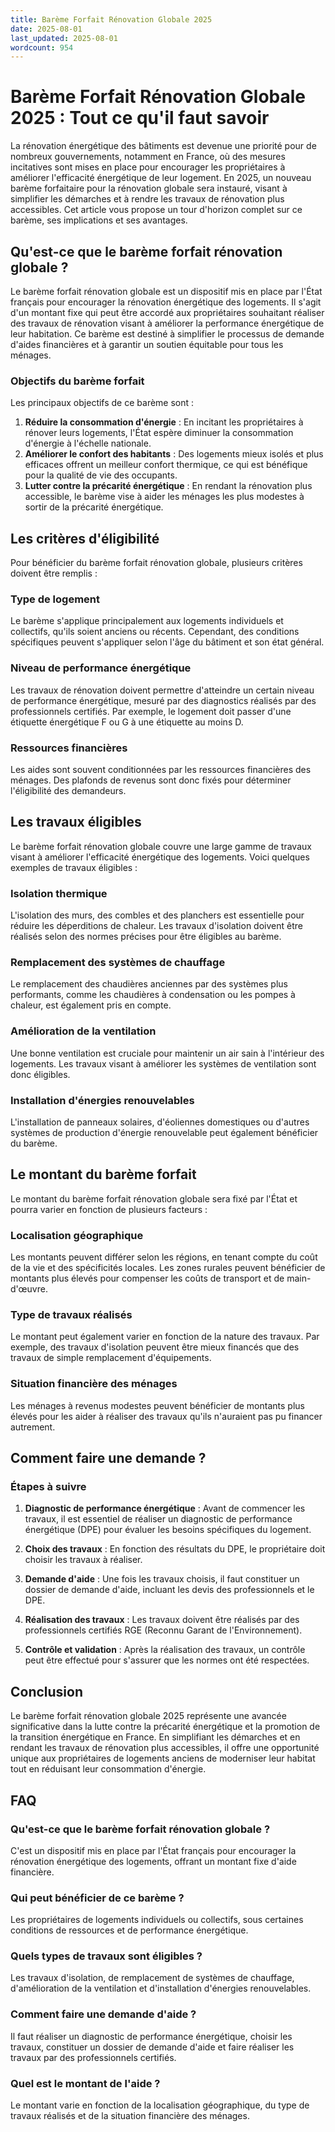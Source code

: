 ```yaml
---
title: Barème Forfait Rénovation Globale 2025
date: 2025-08-01
last_updated: 2025-08-01
wordcount: 954
---
```


# Barème Forfait Rénovation Globale 2025 : Tout ce qu'il faut savoir

La rénovation énergétique des bâtiments est devenue une priorité pour de nombreux gouvernements, notamment en France, où des mesures incitatives sont mises en place pour encourager les propriétaires à améliorer l'efficacité énergétique de leur logement. En 2025, un nouveau barème forfaitaire pour la rénovation globale sera instauré, visant à simplifier les démarches et à rendre les travaux de rénovation plus accessibles. Cet article vous propose un tour d'horizon complet sur ce barème, ses implications et ses avantages.

## Qu'est-ce que le barème forfait rénovation globale ?

Le barème forfait rénovation globale est un dispositif mis en place par l'État français pour encourager la rénovation énergétique des logements. Il s'agit d'un montant fixe qui peut être accordé aux propriétaires souhaitant réaliser des travaux de rénovation visant à améliorer la performance énergétique de leur habitation. Ce barème est destiné à simplifier le processus de demande d'aides financières et à garantir un soutien équitable pour tous les ménages.

### Objectifs du barème forfait

Les principaux objectifs de ce barème sont :

1. **Réduire la consommation d'énergie** : En incitant les propriétaires à rénover leurs logements, l'État espère diminuer la consommation d'énergie à l'échelle nationale.
2. **Améliorer le confort des habitants** : Des logements mieux isolés et plus efficaces offrent un meilleur confort thermique, ce qui est bénéfique pour la qualité de vie des occupants.
3. **Lutter contre la précarité énergétique** : En rendant la rénovation plus accessible, le barème vise à aider les ménages les plus modestes à sortir de la précarité énergétique.

## Les critères d'éligibilité

Pour bénéficier du barème forfait rénovation globale, plusieurs critères doivent être remplis :

### Type de logement

Le barème s'applique principalement aux logements individuels et collectifs, qu'ils soient anciens ou récents. Cependant, des conditions spécifiques peuvent s'appliquer selon l'âge du bâtiment et son état général.

### Niveau de performance énergétique

Les travaux de rénovation doivent permettre d'atteindre un certain niveau de performance énergétique, mesuré par des diagnostics réalisés par des professionnels certifiés. Par exemple, le logement doit passer d'une étiquette énergétique F ou G à une étiquette au moins D.

### Ressources financières

Les aides sont souvent conditionnées par les ressources financières des ménages. Des plafonds de revenus sont donc fixés pour déterminer l'éligibilité des demandeurs.

## Les travaux éligibles

Le barème forfait rénovation globale couvre une large gamme de travaux visant à améliorer l'efficacité énergétique des logements. Voici quelques exemples de travaux éligibles :

### Isolation thermique

L'isolation des murs, des combles et des planchers est essentielle pour réduire les déperditions de chaleur. Les travaux d'isolation doivent être réalisés selon des normes précises pour être éligibles au barème.

### Remplacement des systèmes de chauffage

Le remplacement des chaudières anciennes par des systèmes plus performants, comme les chaudières à condensation ou les pompes à chaleur, est également pris en compte.

### Amélioration de la ventilation

Une bonne ventilation est cruciale pour maintenir un air sain à l'intérieur des logements. Les travaux visant à améliorer les systèmes de ventilation sont donc éligibles.

### Installation d'énergies renouvelables

L'installation de panneaux solaires, d'éoliennes domestiques ou d'autres systèmes de production d'énergie renouvelable peut également bénéficier du barème.

## Le montant du barème forfait

Le montant du barème forfait rénovation globale sera fixé par l'État et pourra varier en fonction de plusieurs facteurs :

### Localisation géographique

Les montants peuvent différer selon les régions, en tenant compte du coût de la vie et des spécificités locales. Les zones rurales peuvent bénéficier de montants plus élevés pour compenser les coûts de transport et de main-d'œuvre.

### Type de travaux réalisés

Le montant peut également varier en fonction de la nature des travaux. Par exemple, des travaux d'isolation peuvent être mieux financés que des travaux de simple remplacement d'équipements.

### Situation financière des ménages

Les ménages à revenus modestes peuvent bénéficier de montants plus élevés pour les aider à réaliser des travaux qu'ils n'auraient pas pu financer autrement.

## Comment faire une demande ?

### Étapes à suivre

1. **Diagnostic de performance énergétique** : Avant de commencer les travaux, il est essentiel de réaliser un diagnostic de performance énergétique (DPE) pour évaluer les besoins spécifiques du logement.
   
2. **Choix des travaux** : En fonction des résultats du DPE, le propriétaire doit choisir les travaux à réaliser.

3. **Demande d'aide** : Une fois les travaux choisis, il faut constituer un dossier de demande d'aide, incluant les devis des professionnels et le DPE.

4. **Réalisation des travaux** : Les travaux doivent être réalisés par des professionnels certifiés RGE (Reconnu Garant de l'Environnement).

5. **Contrôle et validation** : Après la réalisation des travaux, un contrôle peut être effectué pour s'assurer que les normes ont été respectées.

## Conclusion

Le barème forfait rénovation globale 2025 représente une avancée significative dans la lutte contre la précarité énergétique et la promotion de la transition énergétique en France. En simplifiant les démarches et en rendant les travaux de rénovation plus accessibles, il offre une opportunité unique aux propriétaires de logements anciens de moderniser leur habitat tout en réduisant leur consommation d'énergie.

## FAQ

### Qu'est-ce que le barème forfait rénovation globale ?

C'est un dispositif mis en place par l'État français pour encourager la rénovation énergétique des logements, offrant un montant fixe d'aide financière.

### Qui peut bénéficier de ce barème ?

Les propriétaires de logements individuels ou collectifs, sous certaines conditions de ressources et de performance énergétique.

### Quels types de travaux sont éligibles ?

Les travaux d'isolation, de remplacement de systèmes de chauffage, d'amélioration de la ventilation et d'installation d'énergies renouvelables.

### Comment faire une demande d'aide ?

Il faut réaliser un diagnostic de performance énergétique, choisir les travaux, constituer un dossier de demande d'aide et faire réaliser les travaux par des professionnels certifiés.

### Quel est le montant de l'aide ?

Le montant varie en fonction de la localisation géographique, du type de travaux réalisés et de la situation financière des ménages.